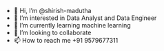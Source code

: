 - 👋 Hi, I’m @shirish-madutha
- 👀 I’m interested in Data Analyst and  Data Engineer
- 🌱 I’m currently learning machine learning
- 💞️ I’m looking to collaborate
- 📫 How to reach me +91 9579677311 

<!---
shirish-madutha/shirish-madutha is a ✨ special ✨ repository because its `README.md` (this file) appears on your GitHub profile.
You can click the Preview link to take a look at your changes.
--->
